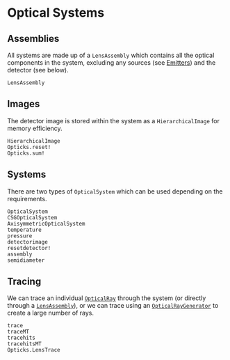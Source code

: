 # Optical Systems

## Assemblies

All systems are made up of a `LensAssembly` which contains all the optical components in the system, excluding any sources (see [Emitters](@ref)) and the detector (see below).

```@docs
LensAssembly
```

## Images

The detector image is stored within the system as a `HierarchicalImage` for memory efficiency.

```@docs
HierarchicalImage
Opticks.reset!
Opticks.sum!
```

## Systems

There are two types of `OpticalSystem` which can be used depending on the requirements.

```@docs
OpticalSystem
CSGOpticalSystem
AxisymmetricOpticalSystem
temperature
pressure
detectorimage
resetdetector!
assembly
semidiameter
```

## Tracing

We can trace an individual [`OpticalRay`](@ref) through the system (or directly through a [`LensAssembly`](@ref)), or we can trace using an [`OpticalRayGenerator`](@ref) to create a large number of rays.

```@docs
trace
traceMT
tracehits
tracehitsMT
Opticks.LensTrace
```
